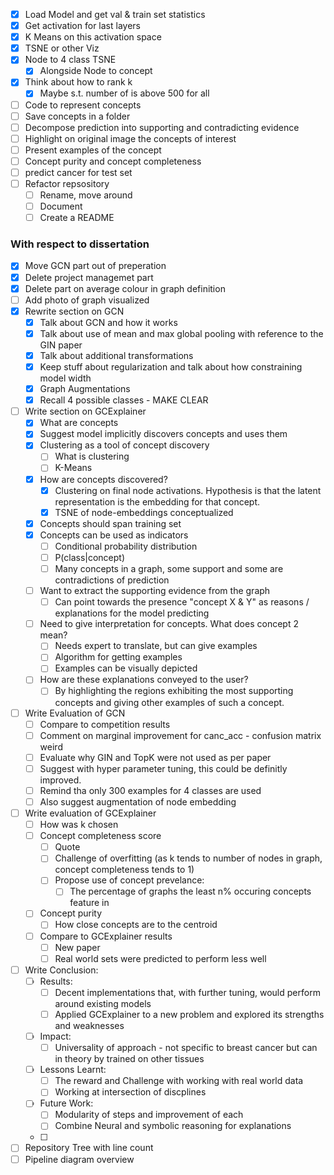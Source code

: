 - [x] Load Model and get val & train set statistics
- [x] Get activation for last layers
- [x] K Means on this activation space
- [x] TSNE or other Viz
- [x] Node to 4 class TSNE
  - [x] Alongside Node to concept
- [x] Think about how to rank k
  - [x] Maybe s.t. number of is above 500 for all
- [ ] Code to represent concepts
- [ ] Save concepts in a folder
- [ ] Decompose prediction into supporting and contradicting evidence
- [ ] Highlight on original image the concepts of interest
- [ ] Present examples of the concept
- [ ] Concept purity and concept completeness
- [ ] predict cancer for test set
- [ ] Refactor repsository
  - [ ] Rename, move around
  - [ ] Document
  - [ ] Create a README

### With respect to dissertation

- [x] Move GCN part out of preperation
- [x] Delete project managemet part
- [x] Delete part on average colour in graph definition
- [ ] Add photo of graph visualized
- [x] Rewrite section on GCN
  - [x] Talk about GCN and how it works
  - [x] Talk about use of mean and max global pooling with reference to the GIN paper
  - [x] Talk about additional transformations
  - [x] Keep stuff about regularization and talk about how constraining model width
  - [x] Graph Augmentations
  - [x] Recall 4 possible classes - MAKE CLEAR
- [ ] Write section on GCExplainer
  - [x] What are concepts
  - [x] Suggest model implicitly discovers concepts and uses them
  - [x] Clustering as a tool of concept discovery
    - [ ] What is clustering
    - [ ] K-Means
  - [x] How are concepts discovered?
    - [x] Clustering on final node activations. Hypothesis is that the latent representation is the embedding for that concept.
    - [x] TSNE of node-embeddings conceptualized
  - [x] Concepts should span training set
  - [x] Concepts can be used as indicators
    - [ ] Conditional probability distribution
    - [ ] P(class|concept)
    - [ ] Many concepts in a graph, some support and some are contradictions of prediction
  - [ ] Want to extract the supporting evidence from the graph
    - [ ] Can point towards the presence "concept X & Y" as reasons / explanations for the model predicting
  - [ ] Need to give interpretation for concepts. What does concept 2 mean?
    - [ ] Needs expert to translate, but can give examples
    - [ ] Algorithm for getting examples
    - [ ] Examples can be visually depicted
  - [ ] How are these explanations conveyed to the user?
    - [ ] By highlighting the regions exhibiting the most supporting concepts and giving other examples of such a concept.
- [ ] Write Evaluation of GCN
  - [ ] Compare to competition results
  - [ ] Comment on marginal improvement for canc_acc - confusion matrix weird
  - [ ] Evaluate why GIN and TopK were not used as per paper
  - [ ] Suggest with hyper parameter tuning, this could be definitly improved.
  - [ ] Remind tha only 300 examples for 4 classes are used
  - [ ] Also suggest augmentation of node embedding
- [ ] Write evaluation of GCExplainer
  - [ ] How was k chosen
  - [ ] Concept completeness score
    - [ ] Quote
    - [ ] Challenge of overfitting (as k tends to number of nodes in graph, concept completeness tends to 1)
    - [ ] Propose use of concept prevelance:
      - [ ] The percentage of graphs the least n% occuring concepts feature in
  - [ ] Concept purity
    - [ ] How close concepts are to the centroid
  - [ ] Compare to GCExplainer results
    - [ ] New paper
    - [ ] Real world sets were predicted to perform less well
- [ ] Write Conclusion:
  - [ ] Results:
    - [ ] Decent implementations that, with further tuning, would perform around existing models
    - [ ] Applied GCExplainer to a new problem and explored its strengths and weaknesses
  - [ ] Impact:
    - [ ] Universality of approach - not specific to breast cancer but can in theory by trained on other tissues
  - [ ] Lessons Learnt:
    - [ ] The reward and Challenge with working with real world data
    - [ ] Working at intersection of discplines
  - [ ] Future Work:
    - [ ] Modularity of steps and improvement of each
    - [ ] Combine Neural and symbolic reasoning for explanations
  - [ ]
- [ ] Repository Tree with line count
- [ ] Pipeline diagram overview
